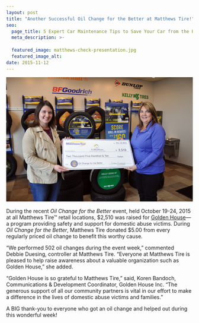 ```yaml
---
layout: post
title: "Another Successful Oil Change for the Better at Matthews Tire!"
seo:
  page_title: 5 Expert Car Maintenance Tips to Save Your Car from the Heat
  meta_description: >-

  featured_image: matthews-check-presentation.jpg
  featured_image_alt:
date: 2015-11-12
---
```


![Check Presentation](matthews-check-presentation.jpg)

During the recent _Oil Change for the Better_ event, held October 19-24, 2015 at all Matthews Tire™ retail locations, $2,510 was raised for [Golden House](http://www.goldenhousegb.org/)—a program providing safety and support for domestic abuse victims. During _Oil Change for the Better_, Matthews Tire donated $5.00 from every regularly priced oil change to benefit this worthy cause.

“We performed 502 oil changes during the event week,” commented Debbie Duesing, controller at Matthews Tire. “Everyone at Matthews Tire is pleased to help raise awareness about a valuable organization such as Golden House,” she added.

“Golden House is so grateful to Matthews Tire,” said, Koren Bandoch, Communications & Development Coordinator, Golden House Inc. “The generous support of all our community partners is vital in our effort to make a difference in the lives of domestic abuse victims and families.”

A BIG thank-you to everyone who got an oil change and helped out during this wonderful week!
